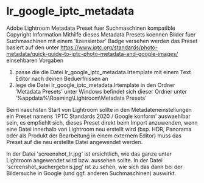 # lr_google_iptc_metadata
Adobe Lightroom Metadata Preset fuer Suchmaschinen kompatible Copyright Information
Mithilfe dieses Metadata Presets koennen Bilder fuer Suchmaschinen mit einem 'lizensierbar' Badge versehen werden
das Preset basiert auf den unter https://www.iptc.org/standards/photo-metadata/quick-guide-to-iptc-photo-metadata-and-google-images/ einsehbaren Vorgaben

1. passe die  die Datei lr_google_iptc_metadata.lrtemplate mit einem Text Editor nach deinen Beduerfnissen an
2. lege die Datei lr_google_iptc_metadata.lrtemplate in den Ordner 'Metadata Presets'
   unter Windows befindet sich dieser Ordner unter '%appdata%\Roaming\Lightroom\Metadata Presets'

Beim naechsten Start von Lightroom sollte in den Metadateneinstellungen ein Preset namens 'IPTC Standards 2020 / Google konform' auswaehlbar sein, es empfiehlt sich, dieses Preset direkt beim Import anzuwenden, wenn eine Datei innerhalb von Lightroom neu erstellt wird (bsp. HDR, Panorama oder als Produkt der Bearbeitung in einem externem Editor) muss das Preset auf die neu erstellte Datei angewendet werden.

In der Datei 'screenshot_lr.jpg' ist ersichtlich, wie das ganze unter Lightroom angewendet wird bzw. aussehen sollte.
In der Datei 'screenshot_suchergebnis.jpg' ist zu sehen, wie sich das dann bei der Bildersuche in Google (und ggf. anderen Suchmaschinen) auswirkt.
